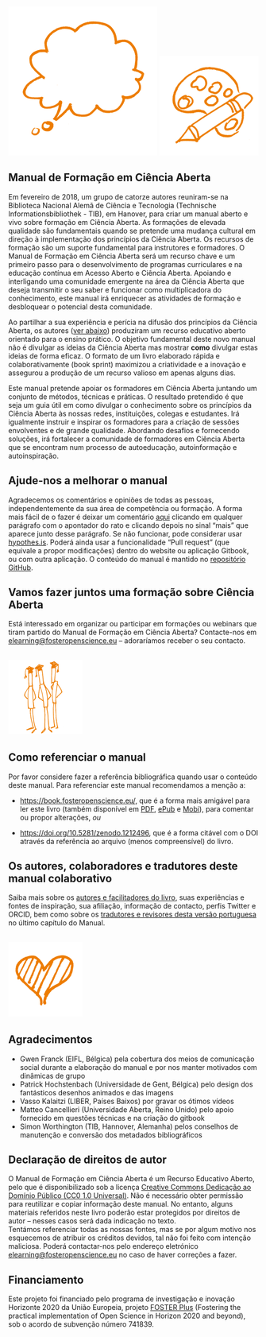 ![](/Images/Icons/balloon_thought.png) <img src="/Images/Icons/planning_design.png" width="200" height="200" />
## Manual de Formação em Ciência Aberta

Em fevereiro de 2018, um grupo de catorze autores reuniram-se na Biblioteca Nacional Alemã de Ciência e Tecnologia (Technische Informationsbibliothek - TIB), em Hanover, para criar um manual aberto e vivo sobre formação em Ciência Aberta. As formações de elevada qualidade são fundamentais quando se pretende uma mudança cultural em direção à implementação dos princípios da Ciência Aberta. Os recursos de formação são um suporte fundamental para instrutores e formadores. O Manual de Formação em Ciência Aberta será um recurso chave e um primeiro passo para o desenvolvimento de programas curriculares e na educação contínua em Acesso Aberto e Ciência Aberta. Apoiando e interligando uma comunidade emergente na área da Ciência Aberta que deseja transmitir o seu saber e funcionar como multiplicadora do conhecimento, este manual irá enriquecer as atividades de formação e desbloquear o potencial desta comunidade.

Ao partilhar a sua experiência e perícia na difusão dos princípios da Ciência Aberta, os autores ([ver abaixo](#os-autores-colaboradores-e-tradutores-deste-manual-colaborativo)\) produziram um recurso educativo aberto orientado para o ensino prático. O objetivo fundamental deste novo manual não é divulgar as ideias da Ciência Aberta mas mostrar **como** divulgar estas ideias de forma eficaz. O formato de um livro elaborado rápida e colaborativamente (book sprint) maximizou a criatividade e a inovação e assegurou a produção de um recurso valioso em apenas alguns dias.

Este manual pretende apoiar os formadores em Ciência Aberta juntando um conjunto de métodos, técnicas e práticas. O resultado pretendido é que seja um guia útil em como divulgar o conhecimento sobre os princípios da Ciência Aberta às nossas redes, instituições, colegas e estudantes. Irá igualmente instruir e inspirar os formadores para a criação de sessões envolventes e de grande qualidade. Abordando desafios e fornecendo soluções, irá fortalecer a comunidade de formadores em Ciência Aberta que se encontram num processo de autoeducação, autoinformação e autoinspiração.

## Ajude-nos a melhorar o manual

Agradecemos os comentários e opiniões de todas as pessoas, independentemente da sua área de competência ou formação. A forma mais fácil de o fazer é deixar um comentário [aqui](https://book.fosteropenscience.eu/) clicando em qualquer parágrafo com o apontador do rato e clicando depois no sinal “mais” que aparece junto desse parágrafo. Se não funcionar, pode considerar usar [hypothes.is](https://via.hypothes.is/https://open-science-training-handbook.gitbook.io/book). Poderá ainda usar a funcionalidade “Pull request” (que equivale a propor modificações) dentro do website ou aplicação Gitbook, ou com outra aplicação. O conteúdo do manual é mantido no [repositório GitHub](https://github.com/Open-Science-Training-Handbook).

## Vamos fazer juntos uma formação sobre Ciência Aberta

Está interessado em organizar ou participar em formações ou webinars que tiram partido do Manual de Formação em Ciência Aberta? Contacte-nos em  [elearning@fosteropenscience.eu](mailto:elearning@fosteropenscience.eu) – adoraríamos receber o seu contacto.

## <img src="/Images/Icons/research_group.png" width="150" height="150" />

## Como referenciar o manual

Por favor considere fazer a referência bibliográfica quando usar o conteúdo deste manual. Para referenciar este manual recomendamos a menção a: 

* https://book.fosteropenscience.eu/, que é a forma mais amigável para ler este livro  (também disponível em [PDF](https://legacy.gitbook.com/download/pdf/book/open-science-training-handbook/book), [ePub](https://legacy.gitbook.com/download/epub/book/open-science-training-handbook/book) e [Mobi](https://legacy.gitbook.com/download/mobi/book/open-science-training-handbook/book)), para comentar ou propor alterações, _ou_ 

* https://doi.org/10.5281/zenodo.1212496, que é a forma citável com o DOI através da referência ao arquivo (menos compreensível) do livro.

## Os autores, colaboradores e tradutores deste manual colaborativo

Saiba mais sobre os [autores e facilitadores do livro](./08FichaTecnica/AbouttheAuthors&Facilitators.md), suas experiências e fontes de inspiração, sua afiliação, informação de contacto, perfis Twitter e ORCID, bem como sobre os [tradutores e revisores desta versão portuguesa](./08FichaTecnica/README.md) no último capítulo do Manual.  

 ## <img src="/Images/Icons/heart.png" width="150" height="150" />	
 
 ## Agradecimentos	
 
 * Gwen Franck \(EIFL, Bélgica\) pela cobertura dos meios de comunicação social durante a elaboração do manual e por nos manter motivados com dinâmicas de grupo	
 * Patrick Hochstenbach \(Universidade de Gent, Bélgica\) pelo design dos fantásticos desenhos animados e das imagens	
 * Vasso Kalaitzi \(LIBER, Países Baixos\) por gravar os ótimos vídeos	
 * Matteo Cancellieri \(Universidade Aberta, Reino Unido\) pelo apoio fornecido em questões técnicas e na criação do gitbook	
 * Simon Worthington \(TIB, Hannover, Alemanha\) pelos conselhos de manutenção e conversão dos metadados bibliográficos 	
 
 ## Declaração de direitos de autor 	
 
 O Manual de Formação em Ciência Aberta é um Recurso Educativo Aberto, pelo que é disponibilizado sob a licença [Creative Commons Dedicação ao Domínio Público \(CC0 1.0 Universal\)](https://creativecommons.org/publicdomain/zero/1.0/). Não é necessário obter permissão para reutilizar e copiar informação deste manual. No entanto, alguns materiais referidos neste livro poderão estar protegidos por direitos de autor – nesses casos será dada indicação no texto.  	
 Tentámos referenciar todas as nossas fontes, mas se por algum motivo nos esquecemos de atribuir os créditos devidos, tal não foi feito com intenção maliciosa. Poderá contactar-nos pelo endereço eletrónico [elearning@fosteropenscience.eu](mailto:elearning@fosteropenscience.eu) no caso de haver correções a fazer.	
 
 ## Financiamento	
 
 Este projeto foi financiado pelo programa de investigação e inovação Horizonte 2020 da União Europeia, projeto [FOSTER Plus](https://www.fosteropenscience.eu/about) (Fostering the practical implementation of Open Science in Horizon 2020 and beyond), sob o acordo de subvenção número 741839.
 

